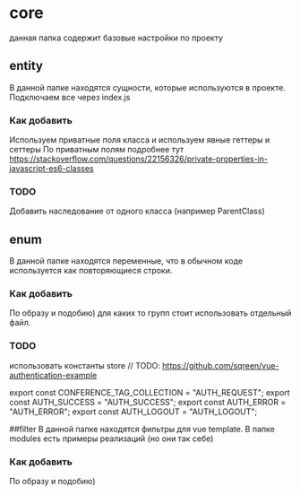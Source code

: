 # core
данная папка содержит базовые настройки по проекту



## entity
В данной папке находятся сущности, которые используются в проекте.
Подключаем все через index.js

### Как добавить
Используем приватные поля класса и используем явные геттеры и сеттеры
По приватным полям подробнее тут https://stackoverflow.com/questions/22156326/private-properties-in-javascript-es6-classes

### TODO
Добавить наследование от одного класса (например ParentClass)



## enum
В данной папке находятся переменные, что в обычном коде используется как повторяющиеся строки.

### Как добавить
По образу и подобию) для каких то групп стоит использовать отдельный файл.

### TODO
использовать константы store
// TODO: https://github.com/sqreen/vue-authentication-example

export const CONFERENCE_TAG_COLLECTION = "AUTH_REQUEST";
export const AUTH_SUCCESS = "AUTH_SUCCESS";
export const AUTH_ERROR = "AUTH_ERROR";
export const AUTH_LOGOUT = "AUTH_LOGOUT";



##filter
В данной папке находятся фильтры для vue template.
В папке modules есть примеры реализаций (но они так себе)

### Как добавить
По образу и подобию)
